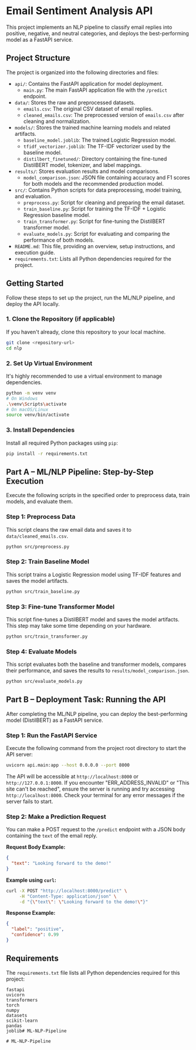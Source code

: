 # Email Sentiment Analysis API

This project implements an NLP pipeline to classify email replies into positive, negative, and neutral categories, and deploys the best-performing model as a FastAPI service.

## Project Structure

The project is organized into the following directories and files:

-   `api/`: Contains the FastAPI application for model deployment.
    -   `main.py`: The main FastAPI application file with the `/predict` endpoint.
-   `data/`: Stores the raw and preprocessed datasets.
    -   `emails.csv`: The original CSV dataset of email replies.
    -   `cleaned_emails.csv`: The preprocessed version of `emails.csv` after cleaning and normalization.
-   `models/`: Stores the trained machine learning models and related artifacts.
    -   `baseline_model.joblib`: The trained Logistic Regression model.
    -   `tfidf_vectorizer.joblib`: The TF-IDF vectorizer used by the baseline model.
    -   `distilbert_finetuned/`: Directory containing the fine-tuned DistilBERT model, tokenizer, and label mappings.
-   `results/`: Stores evaluation results and model comparisons.
    -   `model_comparison.json`: JSON file containing accuracy and F1 scores for both models and the recommended production model.
-   `src/`: Contains Python scripts for data preprocessing, model training, and evaluation.
    -   `preprocess.py`: Script for cleaning and preparing the email dataset.
    -   `train_baseline.py`: Script for training the TF-IDF + Logistic Regression baseline model.
    -   `train_transformer.py`: Script for fine-tuning the DistilBERT transformer model.
    -   `evaluate_models.py`: Script for evaluating and comparing the performance of both models.
-   `README.md`: This file, providing an overview, setup instructions, and execution guide.
-   `requirements.txt`: Lists all Python dependencies required for the project.

## Getting Started

Follow these steps to set up the project, run the ML/NLP pipeline, and deploy the API locally.

### 1. Clone the Repository (if applicable)

If you haven't already, clone this repository to your local machine.

```bash
git clone <repository-url>
cd nlp
```

### 2. Set Up Virtual Environment

It's highly recommended to use a virtual environment to manage dependencies.

```bash
python -m venv venv
# On Windows
.\venv\Scripts\activate
# On macOS/Linux
source venv/bin/activate
```

### 3. Install Dependencies

Install all required Python packages using `pip`:

```bash
pip install -r requirements.txt
```

## Part A – ML/NLP Pipeline: Step-by-Step Execution

Execute the following scripts in the specified order to preprocess data, train models, and evaluate them.

### Step 1: Preprocess Data

This script cleans the raw email data and saves it to `data/cleaned_emails.csv`.

```bash
python src/preprocess.py
```

### Step 2: Train Baseline Model

This script trains a Logistic Regression model using TF-IDF features and saves the model artifacts.

```bash
python src/train_baseline.py
```

### Step 3: Fine-tune Transformer Model

This script fine-tunes a DistilBERT model and saves the model artifacts. This step may take some time depending on your hardware.

```bash
python src/train_transformer.py
```

### Step 4: Evaluate Models

This script evaluates both the baseline and transformer models, compares their performance, and saves the results to `results/model_comparison.json`.

```bash
python src/evaluate_models.py
```

## Part B – Deployment Task: Running the API

After completing the ML/NLP pipeline, you can deploy the best-performing model (DistilBERT) as a FastAPI service.

### Step 1: Run the FastAPI Service

Execute the following command from the project root directory to start the API server:

```bash
uvicorn api.main:app --host 0.0.0.0 --port 8000
```

The API will be accessible at `http://localhost:8000` or `http://127.0.0.1:8000`.
If you encounter "ERR_ADDRESS_INVALID" or "This site can't be reached", ensure the server is running and try accessing `http://localhost:8000`. Check your terminal for any error messages if the server fails to start.

### Step 2: Make a Prediction Request

You can make a POST request to the `/predict` endpoint with a JSON body containing the `text` of the email reply.

**Request Body Example:**
```json
{
  "text": "Looking forward to the demo!"
}
```

**Example using `curl`:**
```bash
curl -X POST "http://localhost:8000/predict" \
     -H "Content-Type: application/json" \
     -d "{\"text\": \"Looking forward to the demo!\"}"
```

**Response Example:**
```json
{
  "label": "positive",
  "confidence": 0.99
}
```

## Requirements

The `requirements.txt` file lists all Python dependencies required for this project:

```
fastapi
uvicorn
transformers
torch
numpy
datasets
scikit-learn
pandas
joblib#   M L - N L P - P i p e l i n e  
 #   M L - N L P - P i p e l i n e  
 
